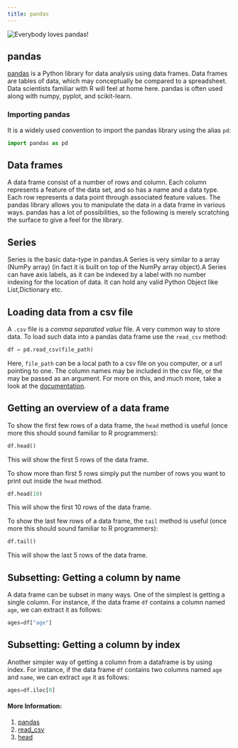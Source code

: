 ```yaml
---
title: pandas
---
```


![Everybody loves pandas!](https://pandas.pydata.org/_static/pandas_logo.png "pandas")

## pandas
[pandas](http://pandas.pydata.org/) is a Python library for data analysis using data frames. Data frames are tables of data, which may conceptually be compared to a spreadsheet. Data scientists familiar with R will feel at home here. pandas is often used along with numpy, pyplot, and scikit-learn.

### Importing pandas
It is a widely used convention to import the pandas library using the alias `pd`:
```python
import pandas as pd
```

## Data frames
A data frame consist of a number of rows and column. Each column represents a feature of the data set, and so has a name and a data type. Each row represents a data point through associated feature values. The pandas library allows you to manipulate the data in a data frame in various ways. pandas has a lot of possibilities, so the following is merely scratching the surface to give a feel for the library.
## Series
Series is the basic data-type in pandas.A Series is very similar to a array (NumPy array) (in fact it is built on top of the NumPy array object).A Series can have axis labels, as it can be indexed by a label with no number indexing for the location of data.  It can hold any valid Python Object like List,Dictionary etc.

## Loading data from a csv file
A `.csv` file is a *comma separated value* file. A very common way to store data. To load such data into a pandas data frame use the `read_csv` method:
```python
df = pd.read_csv(file_path)
```
Here, `file_path` can be a local path to a csv file on you computer, or a url pointing to one. The column names may be included in the csv file, or the may be passed as an argument. For more on this, and much more, take a look at the [documentation](http://pandas.pydata.org/pandas-docs/stable/generated/pandas.read_csv.html?highlight=read_csv#pandas.read_csv).

## Getting an overview of a data frame
To show the first few rows of a data frame, the `head` method is useful (once more this should sound familiar to R programmers):
```python
df.head()
```
This will show the first 5 rows of the data frame.

To show more than first 5 rows simply put the number of rows you want to print out inside the `head` method.
```python
df.head(10)
```
This will show the first 10 rows of the data frame.

To show the last few rows of a data frame, the `tail` method is useful (once more this should sound familiar to R programmers):
```python
df.tail()
```
This will show the last 5 rows of the data frame.

## Subsetting: Getting a column by name
A data frame can be subset in many ways. One of the simplest is getting a single column. For instance, if the data frame `df` contains a column named `age`, we can extract it as follows:
```python
ages=df["age"]
```
## Subsetting: Getting a column by index
Another simpler way of getting a column from a dataframe is by using index. For instance, if the data frame `df` contains two columns named `age` and `name`, we can extract `age` it as follows:
```python
ages=df.iloc[0]
```
#### More Information:
1. [pandas](http://pandas.pydata.org/)
2. [read_csv](http://pandas.pydata.org/pandas-docs/stable/generated/pandas.read_csv.html?highlight=read_csv#pandas.read_csv)
3. [head](http://pandas.pydata.org/pandas-docs/stable/generated/pandas.DataFrame.head.html?highlight=head#pandas.DataFrame.head)
